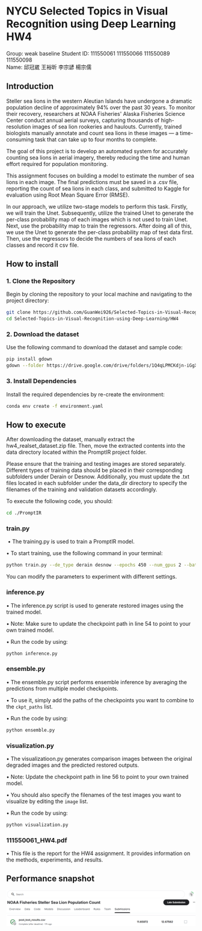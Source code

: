 # NYCU Selected Topics in Visual Recognition using Deep Learning HW4
Group: weak baseline
Student ID: 111550061 111550066 111550089 111550098   
Name: 邱冠崴 王裕昕 李宗諺 楊宗儒

## Introduction
Steller sea lions in the western Aleutian Islands have undergone a dramatic population decline of approximately 94% over the past 30 years. To monitor their recovery, researchers at NOAA Fisheries' Alaska Fisheries Science Center conduct annual aerial surveys, capturing thousands of high-resolution images of sea lion rookeries and haulouts. Currently, trained biologists manually annotate and count sea lions in these images — a time-consuming task that can take up to four months to complete.

The goal of this project is to develop an automated system for accurately counting sea lions in aerial imagery, thereby reducing the time and human effort required for population monitoring.

This assignment focuses on building a model to estimate the number of sea lions in each image. The final predictions must be saved in a .csv file, reporting the count of sea lions in each class, and submitted to Kaggle for evaluation using Root Mean Square Error (RMSE).

In our approach, we utilize two-stage models to perform this task. Firstly, we will train the Unet. Subsequently, utilize the trained Unet to generate the per-class probability map of each images which is not used to train Unet. Next, use the probability map to train the regressors. After doing all of this, we use the Unet to generate the per-class probability map of test data first. Then, use the regressors to decide the numbers of sea lions of each classes and record it csv file.


## How to install
### 1. Clone the Repository 
Begin by cloning the repository to your local machine and navigating to the project directory:  
```bash 
git clone https://github.com/GuanWei926/Selected-Topics-in-Visual-Recognition-using-Deep-Learning.git   
cd Selected-Topics-in-Visual-Recognition-using-Deep-Learning/HW4
```

### 2. Download the dataset 
Use the following command to download the dataset and sample code:  
```bash 
pip install gdown
gdown --folder https://drive.google.com/drive/folders/1Q4qLPMCKdjn-iGgXV_8wujDmvDpSI1ul 
```

### 3. Install Dependencies  
Install the required dependencies by re-create the environment:    
```bash 
conda env create -f environment.yaml 
```

## How to execute
After downloading the dataset, manually extract the hw4_realset_dataset.zip file. Then, move the extracted contents into the data directory located within the PromptIR project folder.

Please ensure that the training and testing images are stored separately. Different types of training data should be placed in their corresponding subfolders under Derain or Desnow. Additionally, you must update the .txt files located in each subfolder under the data_dir directory to specify the filenames of the training and validation datasets accordingly.

To execute the following code, you should:
```bash 
cd ./PromptIR 
```

### train.py
&nbsp;•   The training.py is used to train a PromptIR model.    

•   To start training, use the following command in your terminal:
```bash 
python train.py --de_type derain desnow --epochs 450 --num_gpus 2 --batch_size 2 --lr 2e-4 --patch_size 224 
```
You can modify the parameters to experiment with different settings.

### inference.py
•   The inference.py script is used to generate restored images using the trained model.

•   Note: Make sure to update the checkpoint path in line 54 to point to your own trained model.

•   Run the code by using:
```bash 
python inference.py
```

### ensemble.py
•   The ensemble.py script performs ensemble inference by averaging the predictions from multiple model checkpoints.

•   To use it, simply add the paths of the checkpoints you want to combine to the `ckpt_paths` list.

•   Run the code by using:
```bash 
python ensemble.py
```

### visualization.py
•   The visualizatioon.py generates comparison images between the original degraded images and the predicted restored outputs.

•   Note: Update the checkpoint path in line 56 to point to your own trained model.

•   You should also specify the filenames of the test images you want to visualize by editing the `image` list.

•   Run the code by using:
```bash 
python visualization.py
```

### 111550061_HW4.pdf
•  This file is the report for the HW4 assignment. It provides information on the methods, experiments, and results.

## Performance snapshot
![alt text](image.png)
